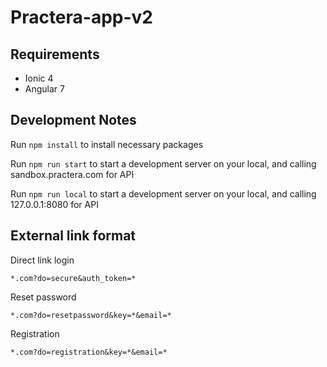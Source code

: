 # Practera-app-v2

## Requirements
- Ionic 4 
- Angular 7

## Development Notes
Run `npm install` to install necessary packages

Run `npm run start` to start a development server on your local, and calling sandbox.practera.com for API

Run `npm run local` to start a development server on your local, and calling 127.0.0.1:8080 for API

## External link format
Direct link login 

`*.com?do=secure&auth_token=*`

Reset password

`*.com?do=resetpassword&key=*&email=*`

Registration

`*.com?do=registration&key=*&email=*`